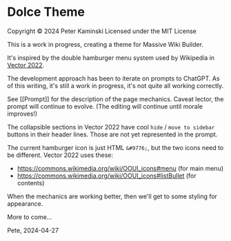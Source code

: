 # Dolce Theme

Copyright © 2024 Peter Kaminski
Licensed under the MIT License

This is a work in progress, creating a theme for Massive Wiki Builder.

It's inspired by the double hamburger menu system used by Wikipedia in [Vector 2022](https://en.wikipedia.org/wiki/Wikipedia:Vector_2022).

The development approach has been to iterate on prompts to ChatGPT. As of this writing, it's still a work in progress, it's not quite all working correctly.

See [[Prompt]] for the description of the page mechanics. Caveat lector, the prompt will continue to evolve. (The editing will continue until morale improves!)

The collapsible sections in Vector 2022 have cool `hide` / `move to sidebar` buttons in their header lines. Those are not yet represented in the prompt.

The current hamburger icon is just HTML `&#9776;`, but the two icons need to be different. Vector 2022 uses these:

- <https://commons.wikimedia.org/wiki/OOUI_icons#menu> (for main menu)
- <https://commons.wikimedia.org/wiki/OOUI_icons#listBullet> (for contents)

When the mechanics are working better, then we'll get to some styling for appearance.

More to come...

Pete, 2024-04-27
